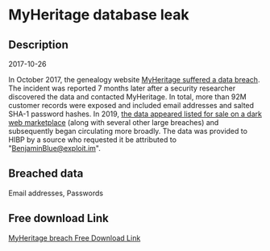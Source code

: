 # MyHeritage database leak

## Description

2017-10-26

In October 2017, the genealogy website <a href="https://blog.myheritage.com/2018/06/myheritage-statement-about-a-cybersecurity-incident/" target="_blank" rel="noopener">MyHeritage suffered a data breach</a>. The incident was reported 7 months later after a security researcher discovered the data and contacted MyHeritage. In total, more than 92M customer records were exposed and included email addresses and salted SHA-1 password hashes. In 2019, <a href="https://www.theregister.co.uk/2019/02/11/620_million_hacked_accounts_dark_web/" target="_blank" rel="noopener">the data appeared listed for sale on a dark web marketplace</a> (along with several other large breaches) and subsequently began circulating more broadly. The data was provided to HIBP by a source who requested it be attributed to &quot;BenjaminBlue@exploit.im&quot;.

## Breached data

Email addresses, Passwords

## Free download Link

[MyHeritage breach Free Download Link](https://link-to.net/1229997/222.5855197655644/dynamic/?r=aHR0cHM6Ly93d3cubWVkaWFmaXJlLmNvbS92aWV3L3U1c2ZBend3ZHpKRWlxUi9teWhlcml0YWdlLmNvbS9maWxl)